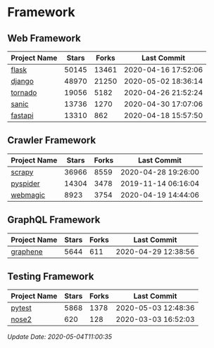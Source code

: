 # Framework

## Web Framework

| Project Name | Stars | Forks | Last Commit |
| ------------ | ----- | ----- | ----------- |
| [flask](https://github.com/pallets/flask) | 50145 | 13461 | 2020-04-16 17:52:06 |
| [django](https://github.com/django/django) | 48970 | 21250 | 2020-05-02 18:36:14 |
| [tornado](https://github.com/tornadoweb/tornado) | 19056 | 5182 | 2020-04-26 21:52:24 |
| [sanic](https://github.com/huge-success/sanic) | 13736 | 1270 | 2020-04-30 17:07:06 |
| [fastapi](https://github.com/tiangolo/fastapi) | 13310 | 862 | 2020-04-18 15:57:50 |

## Crawler Framework

| Project Name | Stars | Forks | Last Commit |
| ------------ | ----- | ----- | ----------- |
| [scrapy](https://github.com/scrapy/scrapy) | 36966 | 8559 | 2020-04-28 19:26:00 |
| [pyspider](https://github.com/binux/pyspider) | 14304 | 3478 | 2019-11-14 06:16:04 |
| [webmagic](https://github.com/code4craft/webmagic) | 8923 | 3754 | 2020-04-19 14:44:06 |

## GraphQL Framework

| Project Name | Stars | Forks | Last Commit |
| ------------ | ----- | ----- | ----------- |
| [graphene](https://github.com/graphql-python/graphene) | 5644 | 611 | 2020-04-29 12:38:56 |

## Testing Framework

| Project Name | Stars | Forks | Last Commit |
| ------------ | ----- | ----- | ----------- |
| [pytest](https://github.com/pytest-dev/pytest) | 5868 | 1378 | 2020-05-03 12:48:36 |
| [nose2](https://github.com/nose-devs/nose2) | 620 | 128 | 2020-03-03 16:52:03 |

*Update Date: 2020-05-04T11:00:35*